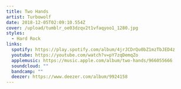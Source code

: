 ```yaml
---
title: Two Hands
artist: Turbowolf
date: 2018-12-05T02:09:10.554Z
cover: /upload/tumblr_oe03dzqv2t1vfaqyoo1_1280.jpg
styles:
  - Hard Rock
links:
  spotify: https://play.spotify.com/album/4jrJCDrQu0bZ1mzTbJED4z
  youtube: https://youtube.com/watch?v=pY7zqDemqZo
  applemusic: https://music.apple.com/album/two-hands/966055666
  soundcloud: ""
  bandcamp: ""
  deezer: https://www.deezer.com/album/9924158
---
```

